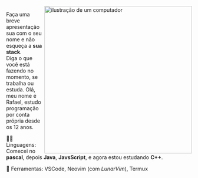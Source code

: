 <img src="https://raw.githubusercontent.com/MicaelliMedeiros/micaellimedeiros/master/image/computer-illustration.png" alt="ilustração de um computador" min-width="400px" max-width="400px" width="400px" align="right">

<p align="left"> 
  Faça uma breve apresentação sua com o seu nome e não esqueça a <strong>sua stack</strong>.<br>
  Diga o que você está fazendo no momento, se trabalha ou estuda.
  Olá, meu nome é Rafael, estudo programação por conta própria desde os 12 anos.<br>
</p>

<p align="left">
  🧑‍💻 Linguagens: Comecei no <strong>pascal</strong>, depois <strong>Java</strong>, <strong>JavsScript</strong>, e agora estou estudando <strong>C++</strong>.
</p>

<p align="left">
  💼 Ferramentas: VSCode, Neovim (com <em>LunarVim</em>), Termux
</p>

